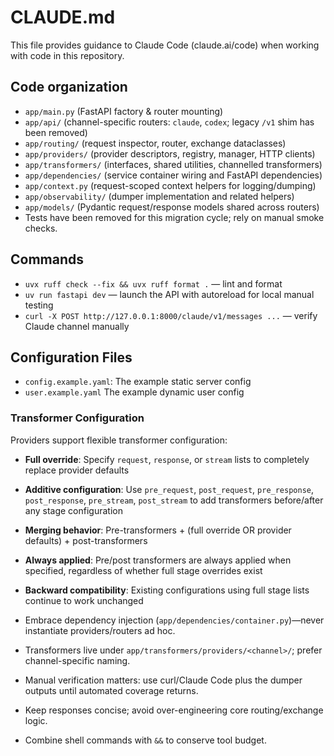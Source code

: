 # CLAUDE.md
This file provides guidance to Claude Code (claude.ai/code) when working with code in this repository.

## Code organization
- `app/main.py` (FastAPI factory & router mounting)
- `app/api/` (channel-specific routers: `claude`, `codex`; legacy `/v1` shim has been removed)
- `app/routing/` (request inspector, router, exchange dataclasses)
- `app/providers/` (provider descriptors, registry, manager, HTTP clients)
- `app/transformers/` (interfaces, shared utilities, channelled transformers)
- `app/dependencies/` (service container wiring and FastAPI dependencies)
- `app/context.py` (request-scoped context helpers for logging/dumping)
- `app/observability/` (dumper implementation and related helpers)
- `app/models/` (Pydantic request/response models shared across routers)
- Tests have been removed for this migration cycle; rely on manual smoke checks.

## Commands
- `uvx ruff check --fix && uvx ruff format .` — lint and format
- `uv run fastapi dev` — launch the API with autoreload for local manual testing
- `curl -X POST http://127.0.0.1:8000/claude/v1/messages ...` — verify Claude channel manually

## Configuration Files
- `config.example.yaml`: The example static server config
- `user.example.yaml` The example dynamic user config

### Transformer Configuration
Providers support flexible transformer configuration:
- **Full override**: Specify `request`, `response`, or `stream` lists to completely replace provider defaults
- **Additive configuration**: Use `pre_request`, `post_request`, `pre_response`, `post_response`, `pre_stream`, `post_stream` to add transformers before/after any stage configuration
- **Merging behavior**: Pre-transformers + (full override OR provider defaults) + post-transformers
- **Always applied**: Pre/post transformers are always applied when specified, regardless of whether full stage overrides exist
- **Backward compatibility**: Existing configurations using full stage lists continue to work unchanged


- Embrace dependency injection (`app/dependencies/container.py`)—never instantiate providers/routers ad hoc.
- Transformers live under `app/transformers/providers/<channel>/`; prefer channel-specific naming.
- Manual verification matters: use curl/Claude Code plus the dumper outputs until automated coverage returns.
- Keep responses concise; avoid over-engineering core routing/exchange logic.
- Combine shell commands with `&&` to conserve tool budget.
